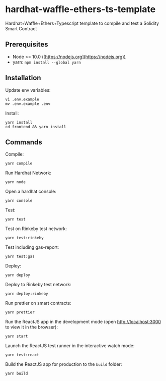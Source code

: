 # hardhat-waffle-ethers-ts-template
Hardhat+Waffle+Ethers+Typescript template to compile and test a Solidity Smart Contract

## Prerequisites
* Node >= 10.0 ([https://nodejs.org](https://nodejs.org))
* yarn: `npm install --global yarn`

## Installation
Update env variables:
```
vi .env.example
mv .env.example .env
```

Install:
```
yarn install
cd frontend && yarn install
```

## Commands
Compile:
```
yarn compile
```

Run Hardhat Network:
```
yarn node
```

Open a hardhat console:
```
yarn console
```

Test:
```
yarn test
```

Test on Rinkeby test network:
```
yarn test:rinkeby
```

Test including gas-report:
```
yarn test:gas
```

Deploy:
```
yarn deploy
```

Deploy to Rinkeby test network:
```
yarn deploy:rinkeby
```

Run prettier on smart contracts:
```
yarn prettier
```

Run the ReactJS app in the development mode (open [http://localhost:3000](http://localhost:3000) to view it in the browser):
```
yarn start
```

Launch the ReactJS test runner in the interactive watch mode:
```
yarn test:react
```

Build the ReactJS app for production to the `build` folder:
```
yarn build
```
